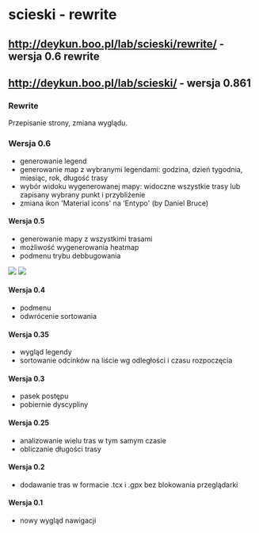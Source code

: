 # scieski - rewrite

## http://deykun.boo.pl/lab/scieski/rewrite/ - wersja 0.6 rewrite

## http://deykun.boo.pl/lab/scieski/ - wersja 0.861

### Rewrite
Przepisanie strony, zmiana wyglądu.

### Wersja 0.6
- generowanie legend
- generowanie map z wybranymi legendami: godzina, dzień tygodnia, miesiąc, rok, długość trasy
- wybór widoku wygenerowanej mapy: widoczne wszystkie trasy lub zapisany wybrany punkt i przybliżenie
- zmiana ikon 'Material icons' na 'Entypo' (by Daniel Bruce)

#### Wersja 0.5
- generowanie mapy z wszystkimi trasami
- możliwość wygenerowania heatmap
- podmenu trybu debbugowania

![](http://deykun.boo.pl/lab/ilustracje/scieski/rewrite/0.5/progressbar.gif)
![](http://deykun.boo.pl/lab/ilustracje/scieski/rewrite/0.5/heatmap.gif)

#### Wersja 0.4
- podmenu
- odwrócenie sortowania

#### Wersja 0.35
- wygląd legendy
- sortowanie odcinków na liście wg odległości i czasu rozpoczęcia

#### Wersja 0.3
- pasek postępu
- pobiernie dyscypliny

#### Wersja 0.25
- analizowanie wielu tras w tym samym czasie
- obliczanie długości trasy

#### Wersja 0.2
- dodawanie tras w formacie .tcx i .gpx bez blokowania przeglądarki

#### Wersja 0.1
- nowy wygląd nawigacji
